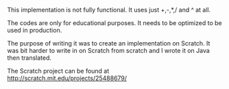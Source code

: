This implementation is not fully functional. It uses just +,-,*,/ and ^ at all. 

The codes are only for educational purposes. It needs to be optimized to be used in production. 

The purpose of writing it was to create an implementation on Scratch. It was bit harder to write in on Scratch from scratch and I wrote it on Java then translated.

The Scratch project can be found at http://scratch.mit.edu/projects/25488679/
